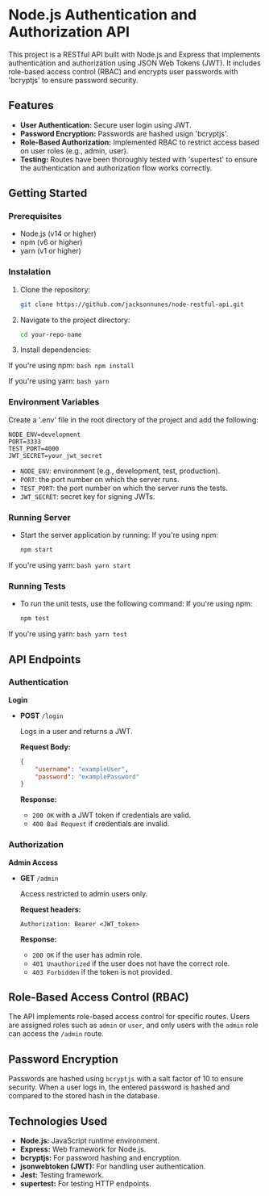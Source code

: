 # Node.js Authentication and Authorization API

This project is a RESTful API built with Node.js and Express that implements authentication and authorization using JSON Web Tokens (JWT). It includes role-based access control (RBAC) and encrypts user passwords with 'bcryptjs' to ensure password security.

## Features

- **User Authentication:** Secure user login using JWT.
- **Password Encryption:** Passwords are hashed usign 'bcryptjs'.
- **Role-Based Authorization:** Implemented RBAC to restrict access based on user roles (e.g., admin, user).
- **Testing:** Routes have been thoroughly tested with 'supertest' to ensure the authentication and authorization flow works correctly.

## Getting Started

### Prerequisites

- Node.js (v14 or higher)
- npm (v6 or higher)
- yarn (v1 or higher)

### Instalation

1. Clone the repository:

    ```bash
    git clone https://github.com/jacksonnunes/node-restful-api.git
    ```

2. Navigate to the project directory:

    ```bash
    cd your-repo-name
    ```

3. Install dependencies:

If you're using npm:
    ```bash
    npm install
    ```

If you're using yarn:
    ```bash
    yarn
    ```

### Environment Variables

Create a '.env' file in the root directory of the project and add the following:

```env
NODE_ENV=development
PORT=3333
TEST_PORT=4000
JWT_SECRET=your_jwt_secret
```

- `NODE_ENV`: environment (e.g., development, test, production).
- `PORT`: the port number on which the server runs.
- `TEST_PORT`: the port number on which the server runs the tests.
- `JWT_SECRET`: secret key for signing JWTs.

### Running Server

- Start the server application by running:
If you're using npm:
    ```bash
    npm start
    ```

If you're using yarn:
    ```bash
    yarn start
    ```

### Running Tests

- To run the unit tests, use the following command:
If you're using npm:
    ```bash
    npm test
    ```

If you're using yarn:
    ```bash
    yarn test
    ```

## API Endpoints

### Authentication

**Login**
- **POST** `/login`

    Logs in a user and returns a JWT.

    **Request Body:**
    ```json
    {
        "username": "exampleUser",
        "password": "examplePassword"
    }
    ```

    **Response:**
    - `200 OK` with a JWT token if credentials are valid.
    - `400 Bad Request` if credentials are invalid.

### Authorization

**Admin Access**
- **GET** `/admin`

    Access restricted to admin users only.

    **Request headers:**
    ```http
    Authorization: Bearer <JWT_token>
    ```

    **Response:**
    - `200 OK` if the user has admin role.
    - `401 Unauthorized` if the user does not have the correct role.
    - `403 Forbidden` if the token is not provided.

## Role-Based Access Control (RBAC)

The API implements role-based access control for specific routes. Users are assigned roles such as `admin` or `user`, and only users with the `admin` role can access the `/admin` route.

## Password Encryption

Passwords are hashed using `bcryptjs` with a salt factor of 10 to ensure security. When a user logs in, the entered password is hashed and compared to the stored hash in the database.

## Technologies Used

- **Node.js:** JavaScript runtime environment.
- **Express:** Web framework for Node.js.
- **bcryptjs:** For password hashing and encryption.
- **jsonwebtoken (JWT):** For handling user authentication.
- **Jest:** Testing framework.
- **supertest:** For testing HTTP endpoints.